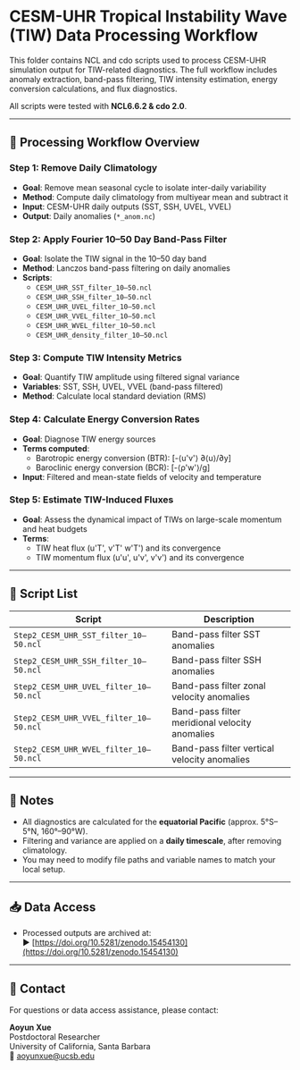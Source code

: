 # CESM-UHR Tropical Instability Wave (TIW) Data Processing Workflow

This folder contains NCL and cdo scripts used to process CESM-UHR simulation output for TIW-related diagnostics. The full workflow includes anomaly extraction, band-pass filtering, TIW intensity estimation, energy conversion calculations, and flux diagnostics.

All scripts were tested with **NCL6.6.2 & cdo 2.0**.

---

## 🔁 Processing Workflow Overview

### **Step 1: Remove Daily Climatology**
- **Goal**: Remove mean seasonal cycle to isolate inter-daily variability
- **Method**: Compute daily climatology from multiyear mean and subtract it
- **Input**: CESM-UHR daily outputs (SST, SSH, UVEL, VVEL)
- **Output**: Daily anomalies (`*_anom.nc`)

### **Step 2: Apply Fourier 10–50 Day Band-Pass Filter**
- **Goal**: Isolate the TIW signal in the 10–50 day band
- **Method**: Lanczos band-pass filtering on daily anomalies
- **Scripts**:
  - `CESM_UHR_SST_filter_10–50.ncl`
  - `CESM_UHR_SSH_filter_10–50.ncl`
  - `CESM_UHR_UVEL_filter_10–50.ncl`
  - `CESM_UHR_VVEL_filter_10–50.ncl`
  - `CESM_UHR_WVEL_filter_10–50.ncl`
  - `CESM_UHR_density_filter_10–50.ncl`

### **Step 3: Compute TIW Intensity Metrics**
- **Goal**: Quantify TIW amplitude using filtered signal variance
- **Variables**: SST, SSH, UVEL, VVEL (band-pass filtered)
- **Method**: Calculate local standard deviation (RMS)

### **Step 4: Calculate Energy Conversion Rates**
- **Goal**: Diagnose TIW energy sources
- **Terms computed**:
  - Barotropic energy conversion (BTR): \[-⟨u'v'⟩ ∂⟨u⟩/∂y\]
  - Baroclinic energy conversion (BCR): \[-⟨ρ'w'⟩/g\]
- **Input**: Filtered and mean-state fields of velocity and temperature

### **Step 5: Estimate TIW-Induced Fluxes**
- **Goal**: Assess the dynamical impact of TIWs on large-scale momentum and heat budgets
- **Terms**:
  - TIW heat flux (u'T', v'T' w'T') and its convergence
  - TIW momentum flux (u'u', u'v', v'v') and its convergence

---

## 📂 Script List

| Script | Description |
|--------|-------------|
| `Step2_CESM_UHR_SST_filter_10–50.ncl` | Band-pass filter SST anomalies |
| `Step2_CESM_UHR_SSH_filter_10–50.ncl` | Band-pass filter SSH anomalies |
| `Step2_CESM_UHR_UVEL_filter_10–50.ncl` | Band-pass filter zonal velocity anomalies |
| `Step2_CESM_UHR_VVEL_filter_10–50.ncl` | Band-pass filter meridional velocity anomalies |
| `Step2_CESM_UHR_WVEL_filter_10–50.ncl` | Band-pass filter vertical velocity anomalies |

---

## 📌 Notes

- All diagnostics are calculated for the **equatorial Pacific** (approx. 5°S–5°N, 160°–90°W).
- Filtering and variance are applied on a **daily timescale**, after removing climatology.
- You may need to modify file paths and variable names to match your local setup.

---

## 📥 Data Access

- Processed outputs are archived at:  
  ▶ [https://doi.org/10.5281/zenodo.15454130](https://doi.org/10.5281/zenodo.15454130)  

---

## 📧 Contact

For questions or data access assistance, please contact:

**Aoyun Xue**  
Postdoctoral Researcher  
University of California, Santa Barbara  
📧 aoyunxue@ucsb.edu

